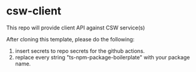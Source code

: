 # csw-client
This repo will provide client API against CSW service(s)

After cloning this template, please do the following:
1. insert secrets to repo secrets for the github actions.
2. replace every string "ts-npm-package-boilerplate" with your package name.
